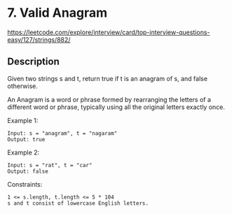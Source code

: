 # 7. Valid Anagram
https://leetcode.com/explore/interview/card/top-interview-questions-easy/127/strings/882/

## Description
Given two strings s and t, return true if t is an anagram of s, and false otherwise.

An Anagram is a word or phrase formed by rearranging the letters of a different word or phrase, typically using all the original letters exactly once.

 
Example 1:
```
Input: s = "anagram", t = "nagaram"
Output: true
```

Example 2:
```
Input: s = "rat", t = "car"
Output: false
```

Constraints:
```
1 <= s.length, t.length <= 5 * 104
s and t consist of lowercase English letters.
```